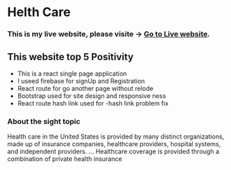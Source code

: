 # Helth Care

### This is my live website, please visite -> [Go to Live website](https://gifted-wing-416017.netlify.app/).

## This website top 5 Positivity

- This is a react single page application
- I useed firebase for signUp and Registration
- React route for go another page without relode
- Bootstrap used for site design and responsive ness
- React route hash link used for -hash link problem fix

### About the sight topic

Health care in the United States is provided by many distinct organizations, made up of insurance companies, healthcare providers, hospital systems, and independent providers. ... Healthcare coverage is provided through a combination of private health insurance
